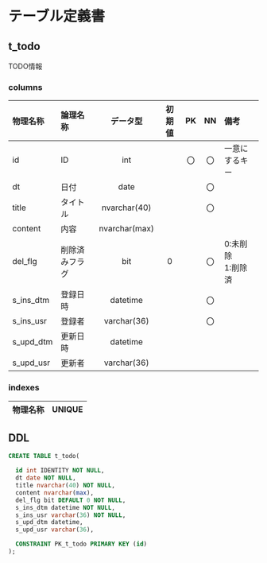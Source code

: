 ﻿# テーブル定義書

## t_todo

TODO情報

### columns

| 物理名称 | 論理名称 | データ型 | 初期値 | PK | NN | 備考 |
|:-|:-|:-:|:-:|:-:|:-:|:-|
| id | ID | int || 〇 |〇 | 一意にするキー |
| dt | 日付 | date ||| 〇 ||
| title | タイトル | nvarchar(40) ||| 〇 ||
| content | 内容 | nvarchar(max) |||||
| del_flg | 削除済みフラグ | bit | 0 || 〇 | 0:未削除<br/>1:削除済 |
| s_ins_dtm | 登録日時 | datetime ||| 〇 ||
| s_ins_usr | 登録者 | varchar(36) ||| 〇 ||
| s_upd_dtm | 更新日時 | datetime |||||
| s_upd_usr | 更新者 | varchar(36) |||||

### indexes

| 物理名称 | UNIQUE |
|:-|:-:|

## DDL

``` sql
CREATE TABLE t_todo(

  id int IDENTITY NOT NULL,
  dt date NOT NULL,
  title nvarchar(40) NOT NULL,
  content nvarchar(max),
  del_flg bit DEFAULT 0 NOT NULL,
  s_ins_dtm datetime NOT NULL,
  s_ins_usr varchar(36) NOT NULL,
  s_upd_dtm datetime,
  s_upd_usr varchar(36),

  CONSTRAINT PK_t_todo PRIMARY KEY (id)
);
```
